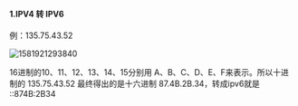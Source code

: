 #### 1.IPV4 转 IPV6

例：135.75.43.52 

![1581921293840](F:\hexo\vuepress\docs\.vuepress\picBak\1581921293840.png)

16进制的10、11、12、13、14、15分别用 A、B、C、D、E、F来表示。所以十进制的 135.75.43.52 最终得出的是十六进制 87.4B.2B.34，转成ipv6就是 ::874B:2B34